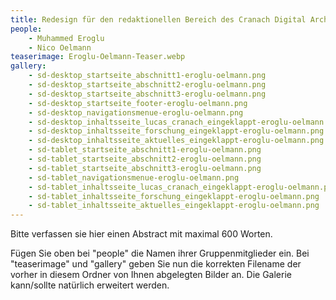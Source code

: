 ```yaml
---
title: Redesign für den redaktionellen Bereich des Cranach Digital Archive
people:
    - Muhammed Eroglu
    - Nico Oelmann
teaserimage: Eroglu-Oelmann-Teaser.webp
gallery:
    - sd-desktop_startseite_abschnitt1-eroglu-oelmann.png
    - sd-desktop_startseite_abschnitt2-eroglu-oelmann.png
    - sd-desktop_startseite_abschnitt3-eroglu-oelmann.png
    - sd-desktop_startseite_footer-eroglu-oelmann.png
    - sd-desktop_navigationsmenue-eroglu-oelmann.png
    - sd-desktop_inhaltsseite_lucas_cranach_eingeklappt-eroglu-oelmann.png
    - sd-desktop_inhaltsseite_forschung_eingeklappt-eroglu-oelmann.png
    - sd-desktop_inhaltsseite_aktuelles_eingeklappt-eroglu-oelmann.png
    - sd-tablet_startseite_abschnitt1-eroglu-oelmann.png
    - sd-tablet_startseite_abschnitt2-eroglu-oelmann.png
    - sd-tablet_startseite_abschnitt3-eroglu-oelmann.png
    - sd-tablet_navigationsmenue-eroglu-oelmann.png
    - sd-tablet_inhaltsseite_lucas_cranach_eingeklappt-eroglu-oelmann.png
    - sd-tablet_inhaltsseite_forschung_eingeklappt-eroglu-oelmann.png
    - sd-tablet_inhaltsseite_aktuelles_eingeklappt-eroglu-oelmann.png
---
```


Bitte verfassen sie hier einen Abstract mit maximal 600 Worten.

Fügen Sie oben bei "people" die Namen ihrer Gruppenmitglieder ein. Bei "teaserimage" und "gallery" geben Sie nun die korrekten Filename der vorher in diesem Ordner von Ihnen abgelegten Bilder an. Die Galerie kann/sollte natürlich erweitert werden.
